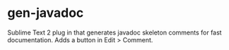 gen-javadoc
===========

Sublime Text 2 plug in that generates javadoc skeleton comments for fast documentation. Adds a button in Edit > Comment.
